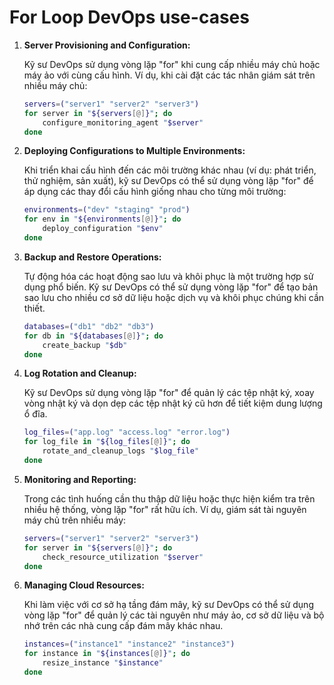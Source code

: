 # For Loop DevOps use-cases

1. **Server Provisioning and Configuration:**

   Kỹ sư DevOps sử dụng vòng lặp "for" khi cung cấp nhiều máy chủ hoặc máy ảo với cùng cấu hình. Ví dụ, khi cài đặt các tác nhân giám sát trên nhiều máy chủ:

   ```bash
   servers=("server1" "server2" "server3")
   for server in "${servers[@]}"; do
       configure_monitoring_agent "$server"
   done
   ```

2. **Deploying Configurations to Multiple Environments:**

   Khi triển khai cấu hình đến các môi trường khác nhau (ví dụ: phát triển, thử nghiệm, sản xuất), kỹ sư DevOps có thể sử dụng vòng lặp "for" để áp dụng các thay đổi cấu hình giống nhau cho từng môi trường:

   ```bash
   environments=("dev" "staging" "prod")
   for env in "${environments[@]}"; do
       deploy_configuration "$env"
   done
   ```

3. **Backup and Restore Operations:**

   Tự động hóa các hoạt động sao lưu và khôi phục là một trường hợp sử dụng phổ biến. Kỹ sư DevOps có thể sử dụng vòng lặp "for" để tạo bản sao lưu cho nhiều cơ sở dữ liệu hoặc dịch vụ và khôi phục chúng khi cần thiết.

   ```bash
   databases=("db1" "db2" "db3")
   for db in "${databases[@]}"; do
       create_backup "$db"
   done
   ```

4. **Log Rotation and Cleanup:**

   Kỹ sư DevOps sử dụng vòng lặp "for" để quản lý các tệp nhật ký, xoay vòng nhật ký và dọn dẹp các tệp nhật ký cũ hơn để tiết kiệm dung lượng ổ đĩa.

   ```bash
   log_files=("app.log" "access.log" "error.log")
   for log_file in "${log_files[@]}"; do
       rotate_and_cleanup_logs "$log_file"
   done
   ```

5. **Monitoring and Reporting:**

   Trong các tình huống cần thu thập dữ liệu hoặc thực hiện kiểm tra trên nhiều hệ thống, vòng lặp "for" rất hữu ích. Ví dụ, giám sát tài nguyên máy chủ trên nhiều máy:

   ```bash
   servers=("server1" "server2" "server3")
   for server in "${servers[@]}"; do
       check_resource_utilization "$server"
   done
   ```

6. **Managing Cloud Resources:**

   Khi làm việc với cơ sở hạ tầng đám mây, kỹ sư DevOps có thể sử dụng vòng lặp "for" để quản lý các tài nguyên như máy ảo, cơ sở dữ liệu và bộ nhớ trên các nhà cung cấp đám mây khác nhau.

   ```bash
   instances=("instance1" "instance2" "instance3")
   for instance in "${instances[@]}"; do
       resize_instance "$instance"
   done
   ```